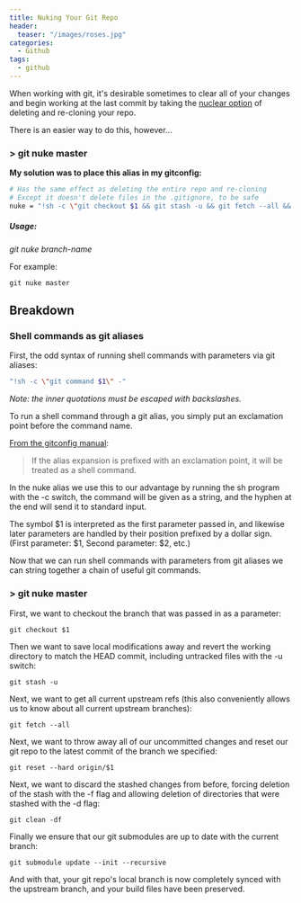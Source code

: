 ```yaml
---
title: Nuking Your Git Repo
header:
  teaser: "/images/roses.jpg"
categories: 
  - Github
tags:
  - github
---
```


When working with git, it's desirable sometimes to clear all of your changes and begin working at the last commit by taking the [nuclear option](https://xkcd.com/1597/) of deleting and re-cloning your repo.

There is an easier way to do this, however...

### > git nuke master

__My solution was to place this alias in my gitconfig:__

```bash
# Has the same effect as deleting the entire repo and re-cloning
# Except it doesn't delete files in the .gitignore, to be safe
nuke = "!sh -c \"git checkout $1 && git stash -u && git fetch --all && git reset --hard origin/$1  && git clean -df && git submodule update --init --recursive\" -"
```

##### Usage:

  _git nuke branch-name_

For example:

    git nuke master

## Breakdown

### Shell commands as git aliases
First, the odd syntax of running shell commands with parameters via git aliases:

```bash
"!sh -c \"git command $1\" -"
```

_Note: the inner quotations must be escaped with backslashes._

To run a shell command through a git alias, you simply put an exclamation point before the command name.

[From the gitconfig manual](https://git-scm.com/docs/git-config):

> If the alias expansion is prefixed with an exclamation point, it will be treated as a shell command.

In the nuke alias we use this to our advantage by running the sh program with the -c switch, the command will be given as a string, and the hyphen at the end will send it to standard input.

The symbol $1 is interpreted as the first parameter passed in, and likewise later parameters are handled by their position prefixed by a dollar sign. (First parameter: $1, Second parameter: $2, etc.)

Now that we can run shell commands with parameters from git aliases we can string together a chain of useful git commands.

### > git nuke master
First, we want to checkout the branch that was passed in as a parameter:

    git checkout $1 
    
Then we want to save local modifications away and revert the working directory to match the HEAD commit, including untracked files with the -u switch:

    git stash -u

Next, we want to get all current upstream refs (this also conveniently allows us to know about all current upstream branches):

    git fetch --all

Next, we want to throw away all of our uncommitted changes and reset our git repo to the latest commit of the branch we specified:

    git reset --hard origin/$1

Next, we want to discard the stashed changes from before, forcing deletion of the stash with the -f flag and allowing deletion of directories that were stashed with the -d flag:

    git clean -df

Finally we ensure that our git submodules are up to date with the current branch:

    git submodule update --init --recursive


And with that, your git repo's local branch is now completely synced with the upstream branch, and your build files have been preserved.